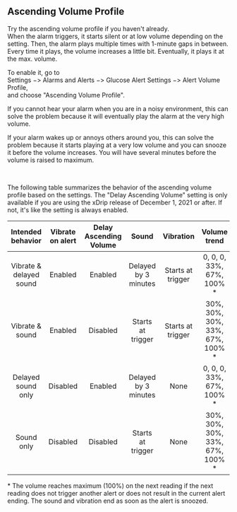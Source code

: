 ## Ascending Volume Profile  

Try the ascending volume profile if you haven't already.  
When the alarm triggers, it starts silent or at low volume depending on the setting.  Then, the alarm plays multiple times with 1-minute gaps in between.  Every time it plays, the volume increases a little bit.  Eventually, it plays it at the max. volume.  
  
To enable it, go to  
Settings &#8722;> Alarms and Alerts &#8722;> Glucose Alert Settings &#8722;> Alert Volume Profile,  
and choose "Ascending Volume Profile".  

If you cannot hear your alarm when you are in a noisy environment, this can solve the problem because it will eventually play the alarm at the very high volume.  

If your alarm wakes up or annoys others around you, this can solve the problem because it starts playing at a very low volume and you can snooze it before the volume increases.  You will have several minutes before the volume is raised to maximum.  

<br/>  

The following table summarizes the behavior of the ascending volume profile based on the settings.  The "Delay Ascending Volume" setting is only available if you are using the xDrip release of December 1, 2021 or after.  If not, it's like the setting is always enabled.  

| Intended behavior | Vibrate on alert | Delay Ascending Volume | Sound | Vibration | Volume trend |  
|:-----------------:|:----------------:|:----------------------:|:-----:|:---------:|:------------:|  
| Vibrate & delayed sound | Enabled | Enabled | Delayed by 3 minutes | Starts at trigger | 0, 0, 0, 33%, 67%, 100% * |  
| Vibrate & sound | Enabled | Disabled | Starts at trigger | Starts at trigger | 30%, 30%, 30%, 33%, 67%, 100% * |  
| Delayed sound only | Disabled | Enabled | Delayed by 3 minutes | None | 0, 0, 0, 33%, 67%, 100% * |  
| Sound only | Disabled | Disabled | Starts at trigger | None | 30%, 30%, 30%, 33%, 67%, 100% * |  
  
\* The volume reaches maximum (100%) on the next reading if the next reading does not trigger another alert or does not result in the current alert ending.  The sound and vibration end as soon as the alert is snoozed.  
